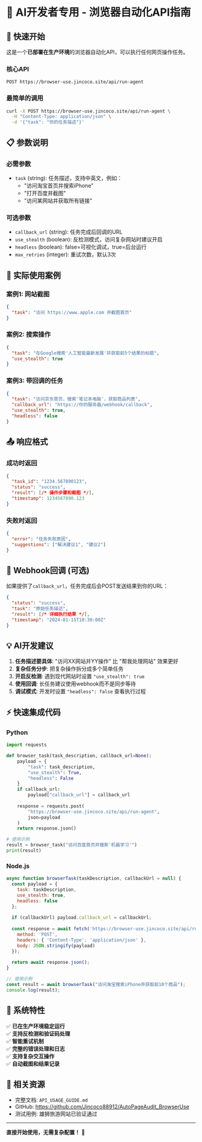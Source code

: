 # 🤖 AI开发者专用 - 浏览器自动化API指南

## 🎯 快速开始
这是一个**已部署在生产环境**的浏览器自动化API，可以执行任何网页操作任务。

### 核心API
```
POST https://browser-use.jincoco.site/api/run-agent
```

### 最简单的调用
```bash
curl -X POST https://browser-use.jincoco.site/api/run-agent \
  -H "Content-Type: application/json" \
  -d '{"task": "你的任务描述"}'
```

## 📋 参数说明

### 必需参数
- `task` (string): 任务描述，支持中英文，例如：
  - "访问淘宝首页并搜索iPhone"
  - "打开百度并截图"
  - "访问某网站并获取所有链接"

### 可选参数
- `callback_url` (string): 任务完成后回调的URL
- `use_stealth` (boolean): 反检测模式，访问复杂网站时建议开启
- `headless` (boolean): false=可视化调试，true=后台运行
- `max_retries` (integer): 重试次数，默认3次

## 🚀 实际使用案例

### 案例1: 网站截图
```json
{
  "task": "访问 https://www.apple.com 并截图首页"
}
```

### 案例2: 搜索操作
```json
{
  "task": "在Google搜索'人工智能最新发展'并获取前5个结果的标题",
  "use_stealth": true
}
```

### 案例3: 带回调的任务
```json
{
  "task": "访问京东首页，搜索'笔记本电脑'，获取商品列表",
  "callback_url": "https://你的服务器/webhook/callback",
  "use_stealth": true,
  "headless": false
}
```

## 📤 响应格式

### 成功时返回
```json
{
  "task_id": "1234.567890123",
  "status": "success", 
  "result": [/* 操作步骤和截图 */],
  "timestamp": 1234567890.123
}
```

### 失败时返回
```json
{
  "error": "任务失败原因",
  "suggestions": ["解决建议1", "建议2"]
}
```

## 🔔 Webhook回调 (可选)

如果提供了`callback_url`，任务完成后会POST发送结果到你的URL：

```json
{
  "status": "success",
  "task": "原始任务描述", 
  "result": [/* 详细执行结果 */],
  "timestamp": "2024-01-15T10:30:00Z"
}
```

## 💡 AI开发建议

1. **任务描述要具体**: "访问XX网站并YY操作" 比 "帮我处理网站" 效果更好
2. **复杂任务分步**: 把复杂操作拆分成多个简单任务
3. **开启反检测**: 遇到现代网站时设置 `"use_stealth": true`
4. **使用回调**: 长任务建议使用webhook而不是同步等待
5. **调试模式**: 开发时设置 `"headless": false` 查看执行过程

## ⚡ 快速集成代码

### Python
```python
import requests

def browser_task(task_description, callback_url=None):
    payload = {
        "task": task_description,
        "use_stealth": True,
        "headless": False
    }
    if callback_url:
        payload["callback_url"] = callback_url
    
    response = requests.post(
        "https://browser-use.jincoco.site/api/run-agent",
        json=payload
    )
    return response.json()

# 使用示例
result = browser_task("访问百度首页并搜索'机器学习'")
print(result)
```

### Node.js
```javascript
async function browserTask(taskDescription, callbackUrl = null) {
  const payload = {
    task: taskDescription,
    use_stealth: true,
    headless: false
  };
  
  if (callbackUrl) payload.callback_url = callbackUrl;
  
  const response = await fetch('https://browser-use.jincoco.site/api/run-agent', {
    method: 'POST',
    headers: { 'Content-Type': 'application/json' },
    body: JSON.stringify(payload)
  });
  
  return await response.json();
}

// 使用示例
const result = await browserTask("访问淘宝搜索iPhone并获取前10个商品");
console.log(result);
```

## 🎯 系统特性

✅ **已在生产环境稳定运行**  
✅ **支持反检测和验证码处理**  
✅ **智能重试机制**  
✅ **完整的错误处理和日志**  
✅ **支持复杂交互操作**  
✅ **自动截图和结果记录**  

## 🔗 相关资源
- 完整文档: `API_USAGE_GUIDE.md`
- GitHub: https://github.com/Jincoco88912/AutoPageAudit_BrowserUse
- 测试用例: 雄狮旅游网站已验证通过

---
**直接开始使用，无需复杂配置！** 🚀 